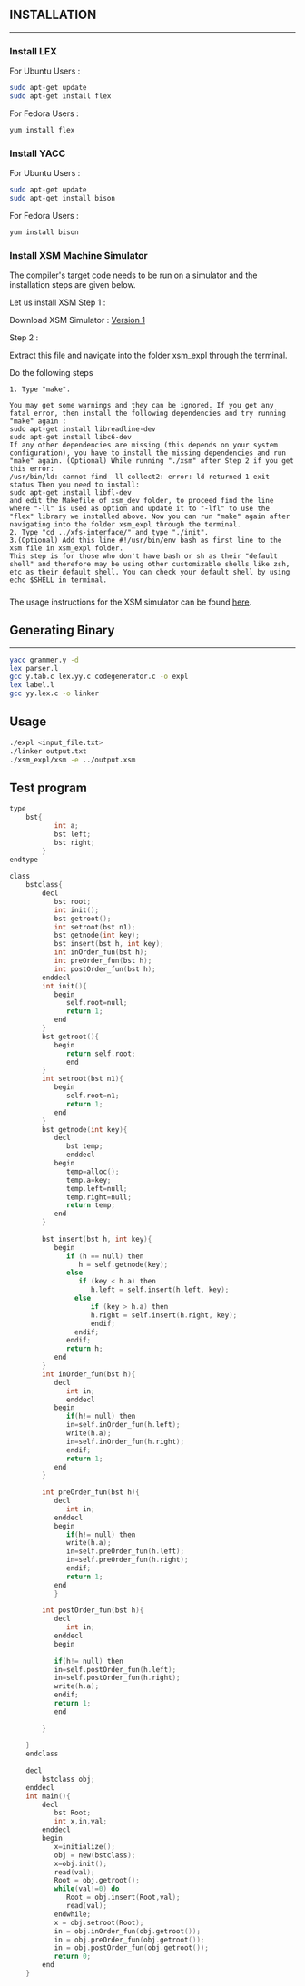 ## INSTALLATION
____

### Install LEX

For Ubuntu Users :
```bash
sudo apt-get update
sudo apt-get install flex
```
For Fedora Users :
```bash
yum install flex
```
### Install YACC

For Ubuntu Users :
```bash
sudo apt-get update
sudo apt-get install bison
```

For Fedora Users :
```bash
yum install bison
```
### Install XSM Machine Simulator

The compiler's target code needs to be run on a simulator and the installation steps are given below.

Let us install XSM
Step 1 :

Download XSM Simulator : [Version 1](https://silcnitc.github.io/files/xsm_expl.tar.gz)

Step 2 :

Extract this file and navigate into the folder xsm_expl through the terminal.

Do the following steps

    1. Type "make".

    You may get some warnings and they can be ignored. If you get any fatal error, then install the following dependencies and try running "make" again :
    sudo apt-get install libreadline-dev
    sudo apt-get install libc6-dev
    If any other dependencies are missing (this depends on your system configuration), you have to install the missing dependencies and run "make" again. (Optional) While running "./xsm" after Step 2 if you get this error:
    /usr/bin/ld: cannot find -ll collect2: error: ld returned 1 exit status Then you need to install:
    sudo apt-get install libfl-dev
    and edit the Makefile of xsm_dev folder, to proceed find the line where "-ll" is used as option and update it to "-lfl" to use the "flex" library we installed above. Now you can run "make" again after navigating into the folder xsm_expl through the terminal.
    2. Type "cd ../xfs-interface/" and type "./init".
    3.(Optional) Add this line #!/usr/bin/env bash as first line to the xsm file in xsm_expl folder.
    This step is for those who don't have bash or sh as their "default shell" and therefore may be using other customizable shells like zsh, etc as their default shell. You can check your default shell by using echo $SHELL in terminal. 
### 
The usage instructions for the XSM simulator can be found [here](https://silcnitc.github.io/xsmusagespec.html).

## Generating Binary
___
```bash
yacc grammer.y -d
lex parser.l
gcc y.tab.c lex.yy.c codegenerator.c -o expl
lex label.l
gcc yy.lex.c -o linker
```
## Usage
```bash
./expl <input_file.txt>
./linker output.txt
./xsm_expl/xsm -e ../output.xsm
```
## Test program
```c
type
	bst{
           int a;
           bst left;
           bst right;
	    }
endtype
	
class
	bstclass{
        decl
           bst root;
           int init();
           bst getroot();
           int setroot(bst n1);
           bst getnode(int key);
           bst insert(bst h, int key);
           int inOrder_fun(bst h);
           int preOrder_fun(bst h);
           int postOrder_fun(bst h);
        enddecl
        int init(){
           begin
              self.root=null;
              return 1;
           end
        }
        bst getroot(){
           begin
              return self.root;
              end
        }
        int setroot(bst n1){
           begin
              self.root=n1;
              return 1;
           end
        }
        bst getnode(int key){
           decl
              bst temp;
              enddecl
           begin
              temp=alloc();
              temp.a=key;
              temp.left=null;
              temp.right=null;
              return temp;
           end
        }
        
        bst insert(bst h, int key){
           begin
              if (h == null) then
                 h = self.getnode(key);
              else
                 if (key < h.a) then
                    h.left = self.insert(h.left, key);
                else
                    if (key > h.a) then
                    h.right = self.insert(h.right, key);
                    endif;
                endif;
              endif;
              return h;
           end
        }
        int inOrder_fun(bst h){
           decl
              int in;
              enddecl
           begin
              if(h!= null) then
              in=self.inOrder_fun(h.left);
              write(h.a);
              in=self.inOrder_fun(h.right);
              endif;
              return 1;
           end
        }
        
        int preOrder_fun(bst h){
           decl
              int in;
           enddecl
           begin
              if(h!= null) then
              write(h.a);
              in=self.preOrder_fun(h.left);
              in=self.preOrder_fun(h.right);
              endif;
              return 1;
           end
           }
           
        int postOrder_fun(bst h){
           decl
              int in;
           enddecl
           begin
           
           if(h!= null) then
           in=self.postOrder_fun(h.left);
           in=self.postOrder_fun(h.right);
           write(h.a);
           endif;
           return 1;
           end
        
        }
        
	}
	endclass
	
    decl
        bstclass obj;
	enddecl
	int main(){
        decl
           bst Root;
           int x,in,val;
        enddecl
        begin
           x=initialize();
           obj = new(bstclass);
           x=obj.init();
           read(val);
           Root = obj.getroot();
           while(val!=0) do
              Root = obj.insert(Root,val);
              read(val);
           endwhile;
           x = obj.setroot(Root);
           in = obj.inOrder_fun(obj.getroot());
           in = obj.preOrder_fun(obj.getroot());
           in = obj.postOrder_fun(obj.getroot());
           return 0;
        end
	}

